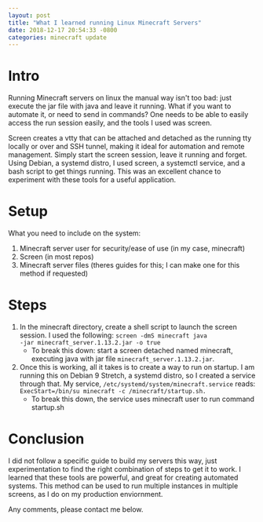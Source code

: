 ```yaml
---
layout: post
title: "What I learned running Linux Minecraft Servers"
date: 2018-12-17 20:54:33 -0800
categories: minecraft update
---
```

# Intro

Running Minecraft servers on linux the manual way isn't too bad: just execute the jar file with java and leave it running. What if you want to automate it, or need to send in commands? One needs to be able to easily access the run session easily, and the tools I used was screen.

Screen creates a vtty that can be attached and detached as the running tty locally or over and SSH tunnel, making it ideal for automation and remote management. Simply start the screen session, leave it running and forget. Using Debian, a systemd distro, I used screen, a systemctl service, and a bash script to get things running. This was an excellent chance to experiment with these tools for a useful application.

# Setup

What you need to include on the system:
1. Minecraft server user for security/ease of use (in my case, minecraft)
2. Screen (in most repos)
3. Minecraft server files (theres guides for this; I can make one for this method if requested)


# Steps
1. In the minecraft directory, create a shell script to launch the screen session. I used the following: <code>screen -dmS minecraft java -jar minecraft_server.1.13.2.jar -o true</code>
   * To break this down: start a screen detached named minecraft, executing java with jar file <code>minecraft_server.1.13.2.jar</code>.
2. Once this is working, all it takes is to create a way to run on startup. I am running this on Debian 9 Stretch, a systemd distro, so I created a service through that. My service, <code>/etc/systemd/system/minecraft.service</code> reads: <code>ExecStart=/bin/su minecraft -c /minecraft/startup.sh.</code>
   * To break this down, the service uses minecraft user to run command startup.sh

# Conclusion
I did not follow a specific guide to build my servers this way, just experimentation to find the right combination of steps to get it to work. I learned that these tools are powerful, and great for creating automated systems. This method can be used to run multiple instances in multiple screens, as I do on my production enviornment.

Any comments, please contact me below. 